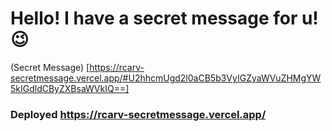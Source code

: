 # Hello! I have a secret message for u! 😉

(Secret Message) [https://rcarv-secretmessage.vercel.app/#U2hhcmUgd2l0aCB5b3VyIGZyaWVuZHMgYW5kIGdldCByZXBsaWVkIQ==]

### Deployed https://rcarv-secretmessage.vercel.app/
